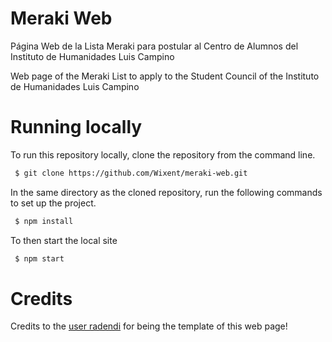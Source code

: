 # Meraki Web

 Página Web de la Lista Meraki para postular al Centro de Alumnos del Instituto de Humanidades Luis Campino
 
 Web page of the Meraki List to apply to the Student Council of the Instituto de Humanidades Luis Campino
 
 # Running locally
To run this repository locally, clone the repository from the command line.
```bash
 $ git clone https://github.com/Wixent/meraki-web.git
```
In the same directory as the cloned repository, run the following commands to set up the project.
```bash
 $ npm install
```
To then start the local site
```bash
 $ npm start
```
  # Credits
  
Credits to the [user radendi](https://github.com/radendi/react-portfolio-2) for being the template of this web page!

